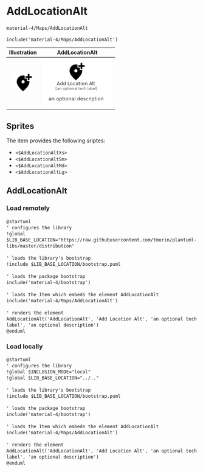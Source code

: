 # AddLocationAlt


```text
material-4/Maps/AddLocationAlt
```

```text
include('material-4/Maps/AddLocationAlt')
```



| Illustration | AddLocationAlt |
| :---: | :---: |
| ![illustration for Illustration](../../material-4/Maps/AddLocationAlt.png) | ![illustration for AddLocationAlt](../../material-4/Maps/AddLocationAlt.Local.png) |



## Sprites
The item provides the following sriptes:

- `<$AddLocationAltXs>`
- `<$AddLocationAltSm>`
- `<$AddLocationAltMd>`
- `<$AddLocationAltLg>`





## AddLocationAlt

### Load remotely
```plantuml
@startuml
' configures the library
!global $LIB_BASE_LOCATION="https://raw.githubusercontent.com/tmorin/plantuml-libs/master/distribution"

' loads the library's bootstrap
!include $LIB_BASE_LOCATION/bootstrap.puml

' loads the package bootstrap
include('material-4/bootstrap')

' loads the Item which embeds the element AddLocationAlt
include('material-4/Maps/AddLocationAlt')

' renders the element
AddLocationAlt('AddLocationAlt', 'Add Location Alt', 'an optional tech label', 'an optional description')
@enduml
```

### Load locally
```plantuml
@startuml
' configures the library
!global $INCLUSION_MODE="local"
!global $LIB_BASE_LOCATION="../.."

' loads the library's bootstrap
!include $LIB_BASE_LOCATION/bootstrap.puml

' loads the package bootstrap
include('material-4/bootstrap')

' loads the Item which embeds the element AddLocationAlt
include('material-4/Maps/AddLocationAlt')

' renders the element
AddLocationAlt('AddLocationAlt', 'Add Location Alt', 'an optional tech label', 'an optional description')
@enduml
```

